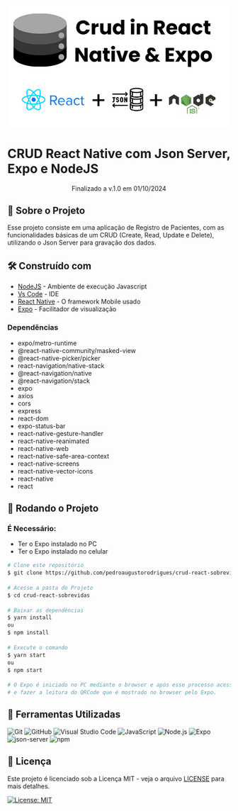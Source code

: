 <!-- ************************************* Logo ********************************************* -->
<p align="center">
  <img width="900px" alt="Logo" src="./images/logo.png">
</p>

<!-- ************************************* Título ********************************************* -->
# CRUD React Native com Json Server, Expo e NodeJS

<p align="center"> Finalizado a v.1.0 em 01/10/2024 </p>

## 🚀 Sobre o Projeto

Esse projeto consiste em uma aplicação de Registro de Pacientes, com as funcionalidades básicas de um CRUD (Create, Read, Update e Delete), utilizando o Json Server para gravação dos dados.

## 🛠️ Construído com

* [NodeJS](https://nodejs.org/en/) - Ambiente de execução Javascript
* [Vs Code](https://code.visualstudio.com/) - IDE
* [React Native](https://reactnative.dev/) - O framework Mobile usado
* [Expo](https://expo.io/) - Facilitador de visualização

### Dependências

- expo/metro-runtime
- @react-native-community/masked-view
- @react-native-picker/picker
- react-navigation/native-stack
- @react-navigation/native
- @react-navigation/stack
- expo
- axios
- cors
- express
- react-dom
- expo-status-bar
- react-native-gesture-handler  
- react-native-reanimated
- react-native-web
- react-native-safe-area-context
- react-native-screens 
- react-native-vector-icons
- react-native
- react

## 🎲 Rodando o Projeto

### É Necessário:

- Ter o Expo instalado no PC
- Ter o Expo instalado no celular

```bash
# Clone este repositório
$ git clone https://github.com/pedroaugustorodrigues/crud-react-sobrevidas.git

# Acesse a pasta do Projeto
$ cd crud-react-sobrevidas

# Baixar as dependências
$ yarn install
ou
$ npm install

# Execute o comando
$ yarn start
ou
$ npm start

# O Expo é iniciado no PC mediante o browser e após esse processo acessar o celular e executar o Expo
# e fazer a leitura do QRCode que é mostrado no browser pelo Expo.
```

## 🔧 Ferramentas Utilizadas

![Git](https://img.shields.io/badge/git-%23F05033.svg?style=for-the-badge&logo=git&logoColor=white)
![GitHub](https://img.shields.io/badge/github-%23121011.svg?style=for-the-badge&logo=github&logoColor=white)
![Visual Studio Code](https://img.shields.io/badge/Visual_Studio_Code-0078D4?style=for-the-badge&logo=visual%20studio%20code&logoColor=white)
![JavaScript](https://img.shields.io/badge/javascript-%23323330.svg?style=for-the-badge&logo=javascript&logoColor=%23F7DF1E)
![Node.js](https://img.shields.io/badge/Node.js-%23323330.svg?style=for-the-badge&logo=node.js&logoColor=%23339933)
![Expo](https://img.shields.io/badge/Expo-%23000000.svg?style=for-the-badge&logo=expo&logoColor=%F72B2B)
![json-server](https://img.shields.io/badge/json--server-%23000000.svg?style=for-the-badge&logo=json&logoColor=%23FFFFFF)
![npm](https://img.shields.io/badge/npm-%23000000.svg?style=for-the-badge&logo=npm&logoColor=%CB3837)


## 📃 Licença

Este projeto é licenciado sob a Licença MIT - veja o arquivo [LICENSE](LICENSE) para mais detalhes.

[![License: MIT](https://img.shields.io/badge/License-MIT-yellow.svg)](https://opensource.org/licenses/MIT)
